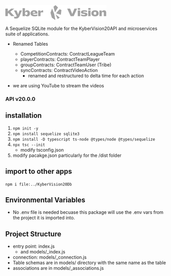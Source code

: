 ![Logo](./docs/images/kyberVisionLogo01.png)

A Sequelize SQLite module for the KyberVision20API and microservices suite of applications.

- Renamed Tables

  - CompetitionContracts: ContractLeagueTeam
  - playerContracts: ContractTeamPlayer
  - groupContracts: ContractTeamUser (Tribe)
  - syncContracts: ContractVideoAction
    - renamed and restructured to delta time for each action

- we are using YouTube to stream the videos

### API v20.0.0

## installation

1. `npm init -y`
2. `npm install sequelize sqlite3`
3. `npm install -D typescript ts-node @types/node @types/sequelize`
4. `npx tsc --init`
   - modify tsconfig.json
5. modify pacakge.json particularly for the /dist folder

## import to other apps

`npm i file:../KyberVision20Db`

## Environmental Variables

- No .env file is needed becuase this package will use the .env vars from the project it is imported into.

## Project Structure

- entry point: index.js
  - and models/\_index.js
- connection: models/\_connection.js
- Table schemas are in models/ directory with the same name as the table
- associations are in models/\_associations.js
